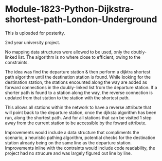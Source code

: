 # Module-1823-Python-Dijkstra-shortest-path-London-Underground

This is uploaded for posterity.

2nd year university project.

No mapping data structures were allowed to be used, only the doubly-linked list.
The algorithm is no where close to efficient, owing to the constraints.

The idea was find the departure station & then perform a dijktra shortest path algorithm until the destination station is found.
While looking for the destination station, the stations encounted along the way are added as forward connections in the doubly-linked list from the departure station.
If a shorter path is found to a station along the way, the reverse connection is updated from that station to the station with the shortest path.

This allows all stations within the network to have a reverse attribute that will point back to the departure station, once the djiksta algorithm has been run, along the shortest path. And for all stations that can be visited 1 step away from the current station to be accessible by the foward attribute.

Improvements would include a data structure that compliments the scenario, a heuristic pathing algorithm, potential checks for the destination station already being on the same line as the departure station.
Improvements inline with the contraints would include code readability, the project had no strucure and was largely figured out line by line.
